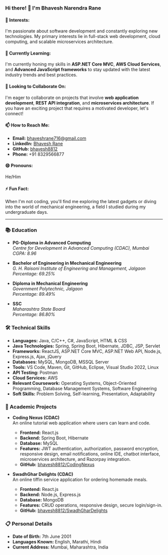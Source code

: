 ### Hi there! 👋 I'm Bhavesh Narendra Rane

#### 👀 Interests:
I'm passionate about software development and constantly exploring new technologies. My primary interests lie in full-stack web development, cloud computing, and scalable microservices architecture.

#### 🌱 Currently Learning:
I'm currently honing my skills in **ASP.NET Core MVC**, **AWS Cloud Services**, and **Advanced JavaScript frameworks** to stay updated with the latest industry trends and best practices.

#### 💞️ Looking to Collaborate On:
I'm eager to collaborate on projects that involve **web application development**, **REST API integration**, and **microservices architecture**. If you have an exciting project that requires a motivated developer, let's connect!

#### 📫 How to Reach Me:
- **Email:** [bhaveshrane716@gmail.com](mailto:bhaveshrane716@gmail.com)
- **LinkedIn:** [Bhavesh Rane](https://www.linkedin.com/in/bhaveshrane716) 
- **GitHub:** [bhavesh8812](https://github.com/bhavesh8812)
- **Phone:** +91 8329566877

#### 😄 Pronouns:
He/Him

#### ⚡ Fun Fact:
When I'm not coding, you'll find me exploring the latest gadgets or diving into the world of mechanical engineering, a field I studied during my undergraduate days.

---

### 📚 Education
- **PG-Diploma in Advanced Computing**  
  _Centre for Development in Advanced Computing (CDAC), Mumbai_  
  _CGPA: 8.96_

- **Bachelor of Engineering in Mechanical Engineering**  
  _G. H. Raisoni Institute of Engineering and Management, Jalgaon_  
  _Percentage: 69.25%_

- **Diploma in Mechanical Engineering**  
  _Government Polytechnic, Jalgaon_  
  _Percentage: 89.49%_

- **SSC**  
  _Maharashtra State Board_  
  _Percentage: 86.80%_

### 🛠 Technical Skills
- **Languages:** Java, C/C++, C#, JavaScript, HTML & CSS
- **Java Technologies:** Spring, Spring Boot, Hibernate, JDBC, JSP, Servlet
- **Frameworks:** ReactJS, ASP.NET Core MVC, ASP.NET Web API, Node.js, Express.js, Ajax, jQuery
- **Databases:** MySQL, MongoDB, MSSQL Server
- **Tools:** VS Code, Maven, Git, GitHub, Eclipse, Visual Studio 2022, Linux
- **API Testing:** Postman
- **Cloud Services:** AWS
- **Relevant Coursework:** Operating Systems, Object-Oriented Programming, Database Management Systems, Software Engineering
- **Soft Skills:** Problem Solving, Self-learning, Presentation, Adaptability

### 📂 Academic Projects
- **Coding Nexus (CDAC)**  
  An online tutorial web application where users can learn and code.
  - **Frontend:** React.js
  - **Backend:** Spring Boot, Hibernate
  - **Database:** MySQL
  - **Features:** JWT authentication, authorization, password encryption, responsive design, email notifications, online IDE, chatbot interface, microservices architecture, and Razorpay integration.
  - **GitHub:** [bhavesh8812/CodingNexus](https://github.com/bhavesh8812/CodingNexus)

- **SwadhGhar Delights (CDAC)**  
  An online tiffin service application for ordering homemade meals.
  - **Frontend:** React.js
  - **Backend:** Node.js, Express.js
  - **Database:** MongoDB
  - **Features:** CRUD operations, responsive design, secure login/sign-in.
  - **GitHub:** [bhavesh8812/SwadhGharDelights](https://github.com/bhavesh8812/SwadhGharDelights)

### 📋 Personal Details
- **Date of Birth:** 7th June 2001
- **Languages Known:** English, Marathi, Hindi
- **Current Address:** Mumbai, Maharashtra, India
